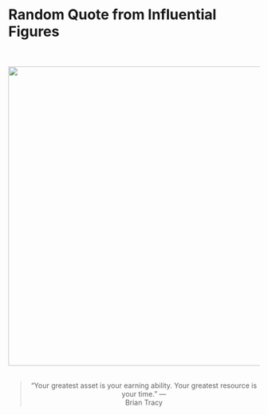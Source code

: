 # Random Quote from Influential Figures

<div align="center">
  <br>
  <br>
  <a href="https://en.wikipedia.org/wiki/Brian_Tracy" title="Brian Tracy - Wikipedia"><img src="https://upload.wikimedia.org/wikipedia/commons/9/9a/Brian_Tracy_%284005302419%29_%28cropped%29.jpg" width="600px"></a>
  <br>
  <br>
  <blockquote>&ldquo;Your greatest asset is your earning ability. Your greatest resource is your time.&rdquo; &mdash; <footer>Brian Tracy</footer></blockquote>
</div>
  